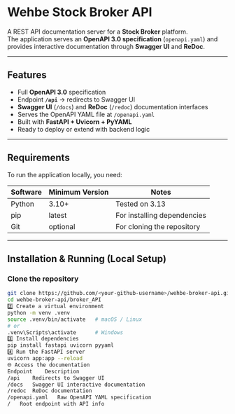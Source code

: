 # Wehbe Stock Broker API

A REST API documentation server for a **Stock Broker** platform.  
The application serves an **OpenAPI 3.0 specification** (`openapi.yaml`) and provides interactive documentation through **Swagger UI** and **ReDoc**.

---

## Features

- Full **OpenAPI 3.0** specification  
- Endpoint **`/api`** → redirects to Swagger UI  
- **Swagger UI** (`/docs`) and **ReDoc** (`/redoc`) documentation interfaces  
- Serves the OpenAPI YAML file at `/openapi.yaml`  
- Built with **FastAPI + Uvicorn + PyYAML**  
- Ready to deploy or extend with backend logic  

---

## Requirements

To run the application locally, you need:

| Software | Minimum Version | Notes |
|-----------|-----------------|-------|
| Python | 3.10+ | Tested on 3.13 |
| pip | latest | For installing dependencies |
| Git | optional | For cloning the repository |

---

## Installation & Running (Local Setup)

###  Clone the repository
```bash
git clone https://github.com/<your-github-username>/wehbe-broker-api.git
cd wehbe-broker-api/broker_API
2️⃣ Create a virtual environment
python -m venv .venv
source .venv/bin/activate   # macOS / Linux
# or
.venv\Scripts\activate      # Windows
3️⃣ Install dependencies
pip install fastapi uvicorn pyyaml
4️⃣ Run the FastAPI server
uvicorn app:app --reload
🌐 Access the documentation
Endpoint	Description
/api	Redirects to Swagger UI
/docs	Swagger UI interactive documentation
/redoc	ReDoc documentation
/openapi.yaml	Raw OpenAPI YAML specification
/	Root endpoint with API info
